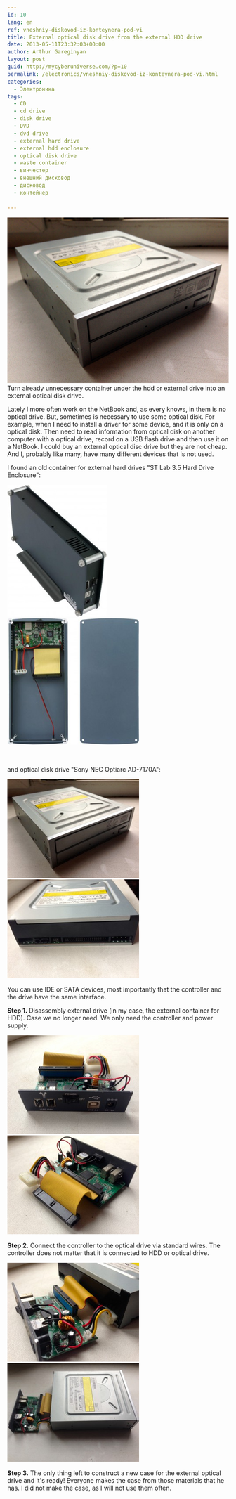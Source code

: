 ```yaml
---
id: 10
lang: en
ref: vneshniy-diskovod-iz-konteynera-pod-vi
title: External optical disk drive from the external HDD drive
date: 2013-05-11T23:32:03+00:00
author: Arthur Gareginyan
layout: post
guid: http://mycyberuniverse.com/?p=10
permalink: /electronics/vneshniy-diskovod-iz-konteynera-pod-vi.html
categories:
  - Электроника
tags:
  - CD
  - cd drive
  - disk drive
  - DVD
  - dvd drive
  - external hard drive
  - external hdd enclosure
  - optical disk drive
  - waste container
  - винчестер
  - внешний дисковод
  - дисковод
  - контейнер

---
```


![thumb](/images/IMG_1480.jpg)
Turn already unnecessary container under the hdd or external drive into an external optical disk drive.

Lately I more often work on the NetBook and, as every knows, in them is no  optical drive. But, sometimes is necessary to use some optical disk. For example, when I need to install a driver for some device, and it is only on a optical disk. Then need to read information from optical disk on another computer with a optical drive, record on a USB flash drive and then use it on a NetBook. I could buy an external optical disc drive but they are not cheap. And I, probably like many, have many different devices that is not used.

I found an old container for external hard drives "ST Lab 3.5 Hard Drive Enclosure":

<img class=" size-medium wp-image-619 alignleft" src="/images/p5-226x300.jpg" alt="p5" width="226" height="300" /> <img class=" size-medium wp-image-618 aligncenter" src="/images/p2-300x288.jpg" alt="p2" width="300" height="288" />

&nbsp;

and optical disk drive "Sony NEC Optiarc AD-7170A":

<img class=" size-medium wp-image-614 alignleft" src="/images/IMG_1480-300x225.jpg" alt="IMG_1480" width="300" height="225" /> <img class=" size-medium wp-image-615 aligncenter" src="/images/IMG_1481-300x225.jpg" alt="IMG_1481" width="300" height="225" />

You can use IDE or SATA devices, most importantly that the controller and the drive have the same interface.


**Step 1.** Disassembly external drive (in my case, the external container for HDD). Case we no longer need. We only need the controller and power supply.

<img class=" size-medium wp-image-612 alignleft" src="/images/IMG_1483-300x225.jpg" alt="IMG_1483" width="300" height="225" /> <img class=" size-medium wp-image-613 aligncenter" src="/images/IMG_1482-300x225.jpg" alt="IMG_1482" width="300" height="225" />

**Step 2.** Connect the controller to the optical drive via standard wires. The controller does not matter that it is connected to HDD or optical drive.

<img class=" size-medium wp-image-616 alignleft" src="/images/IMG_1479-300x225.jpg" alt="IMG_1479" width="300" height="225" /> <img class="aligncenter size-medium wp-image-617" src="/images/IMG_1478-300x225.jpg" alt="IMG_1478" width="300" height="225" />

**Step 3.** The only thing left to construct a new case for the external optical drive and it's ready! Everyone makes the case from those materials that he has. I did not make the case, as I will not use them often.
